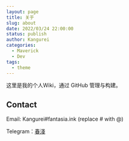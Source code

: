 ```yaml
---
layout: page
title: 关于
slug: about
date: 2022/03/24 22:00:00
status: publish
author: Kangurei
categories: 
  - Maverick
  - Dev
tags: 
  - theme
---
```


这里是我的个人Wiki，通过 GitHub 管理与构建。


## Contact

Email: Kangurei#fantasia.ink (replace # with @)

Telegram：[春淺](https://t.me/Kangurei)
